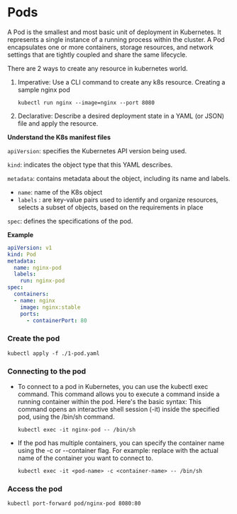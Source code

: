 # Pods
A Pod is the smallest and most basic unit of deployment in Kubernetes. It represents a single instance of a running process within the cluster. A Pod encapsulates one or more containers, storage resources, and network settings that are tightly coupled and share the same lifecycle.

There are 2 ways to create any resource in kubernetes world.

1. Imperative: Use a CLI command to create any k8s resource.
   Creating a sample nginx pod
    ```shell
    kubectl run nginx --image=nginx --port 8080
    ```
2. Declarative: Describe a desired deployment state in a YAML (or JSON) file and apply the resource.

**Understand the K8s manifest files**

`apiVersion`: specifies the Kubernetes API version being used.

`kind`: indicates the object type that this YAML describes.

`metadata`: contains metadata about the object, including its name and labels. 
* `name`: name of the K8s object
* `labels` : are key-value pairs used to identify and organize resources, selects a subset of objects, based on the requirements in place

`spec`: defines the specifications of the pod.

**Example**

```yaml
apiVersion: v1
kind: Pod
metadata:
  name: nginx-pod
  labels:
    run: nginx-pod
spec:
  containers:
  - name: nginx
    image: nginx:stable
    ports:
      - containerPort: 80
```

### Create the pod
```shell
kubectl apply -f ./1-pod.yaml
```

### Connecting to the pod
* To connect to a pod in Kubernetes, you can use the kubectl exec command. This command allows you to execute a command inside a running container within the pod. 
   Here's the basic syntax: This command opens an interactive shell session (-it) inside the specified pod, using the /bin/sh command.
   ```shell
   kubectl exec -it nginx-pod -- /bin/sh 
   ```
* If the pod has multiple containers, you can specify the container name using the -c or --container flag. For example: replace with the actual name of the container you want to connect to.
   ```shell
   kubectl exec -it <pod-name> -c <container-name> -- /bin/sh
   ```

### Access the pod
```shell
kubectl port-forward pod/nginx-pod 8080:80
```
   


